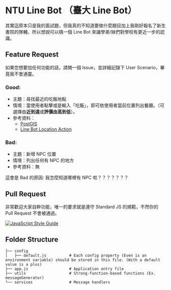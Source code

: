 # NTU Line Bot （臺大 Line Bot）
其實這原本只是我的面試題，但我真的不知道要做什麼題目加上我剛好報名了新生書院的隊輔，所以想說可以搞一個 Line Bot 來讓學弟/妹們對學校有更近一步的認識。

## Feature Request
如果您想要加任何功能的話，請開一個 Issue，並詳細記錄下 User Scenario，畢竟我不會通靈。
### Good:
- 主題：尋找最近的吃飯地點
- 情境：當使用者點擊或是輸入「吃飯」，即可依使用者當前位置列出餐廳。（可選擇由**近到遠**或**評價由高到低**）。
- 參考資料：
  - [PostGIS](https://postgis.net/)
  - [Line Bot Location Action](https://developers.line.biz/en/reference/messaging-api/#location-action)

### Bad:
- 主題：新增 NPC 位置
- 情境：列出任何有 NPC 的地方
- 參考資料：無

這會是 Bad 的原因: 我怎麼知道哪裡有 NPC 啦？？？？？？？

## Pull Request
非常歡迎大家自幹功能，唯一的要求就是遵守 Standard JS 的規範，不然你的 Pull Request 不會被通過。

[![JavaScript Style Guide](https://cdn.rawgit.com/standard/standard/master/badge.svg)](https://github.com/standard/standard)

## Folder Structure
```
├── config
│   ├── default.js          # Each config property (Even is an environment variable) should be stored in this file. (With a default value is a plus)
├── app.js                  # Application entry file
├── utils                   # Strong-function-based functions (Ex. messageGenerator)
└── services                # Message handlers
```
